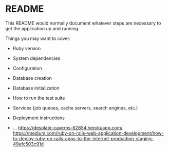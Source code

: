 # README

This README would normally document whatever steps are necessary to get the
application up and running.

Things you may want to cover:

* Ruby version

* System dependencies

* Configuration

* Database creation

* Database initialization

* How to run the test suite

* Services (job queues, cache servers, search engines, etc.)

* Deployment instructions

* ...
https://desolate-caverns-62854.herokuapp.com/ 
https://medium.com/ruby-on-rails-web-application-development/how-to-deploy-ruby-on-rails-apps-to-the-internet-production-staging-49efc503c91d
